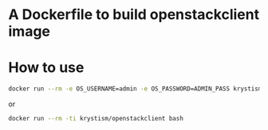 # A Dockerfile to build openstackclient image

# How to use

```bash
docker run --rm -e OS_USERNAME=admin -e OS_PASSWORD=ADMIN_PASS krystism/openstackclient nova list
```

or

```bash
docker run --rm -ti krystism/openstackclient bash
```
